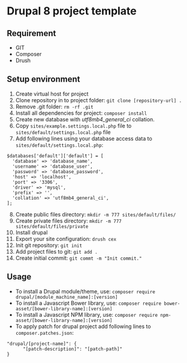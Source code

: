 # Drupal 8 project template

## Requirement
- GIT
- Composer
- Drush

## Setup environment

1. Create virtual host for project
2. Clone repository in to project folder:
   `git clone [repository-url] .`
3. Remove .git folder:
   `rm -rf .git`
7. Install all dependencies for project: `composer install`
8. Create new database with *utf8mb4_general_ci* collation.
9. Copy `sites/example.settings.local.php` file to `sites/default/settings.local.php` file
7. Add following lines using your database access data to `sites/default/settings.local.php`:
```
$databases['default']['default'] = [
  'database' => 'database_name',
  'username' => 'database_user',
  'password' => 'database_password',
  'host' => 'localhost',
  'port' => '3306',
  'driver' => 'mysql',
  'prefix' => '',
  'collation' => 'utf8mb4_general_ci',
];
```
8. Create public files directory: `mkdir -m 777 sites/default/files/`
9. Create private files directory: `mkdir -m 777 sites/default/files/private`
10. Install drupal
11. Export your site configuration: `drush cex`
12. Init git repository: `git init`
13. Add project files to git: `git add .`
13. Create initial commit: `git commt -m "Init commit."`

## Usage

* To install a Drupal module/theme, use: `composer require drupal/[module_machine_name]:[version]`
* To install a Javascript Bower library, use: `composer require bower-asset/[bower-library-name]:[version]`
* To install a Javascript NPM library, use: `composer require npm-asset/[bower-library-name]:[version]`
* To apply patch for drupal project add following lines to `composer.patches.json`:
```
"drupal/[project-name]": {
      "[patch-description]": "[patch-path]"
}
```
